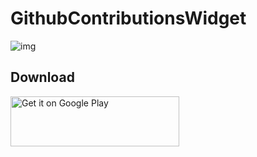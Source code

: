 # GithubContributionsWidget

![img](http://ogkb67oc8.bkt.clouddn.com/E2C4D9C3C16F13A8DEBB030B8E5E6C19_meitu_1.jpg)


## Download

<a href='https://play.google.com/store/apps/details?id=org.droiders.githubwidget&pcampaignid=MKT-Other-global-all-co-prtnr-py-PartBadge-Mar2515-1'><img HEIGHT="80" WIDTH="270" alt='Get it on Google Play' src='https://play.google.com/intl/en_us/badges/images/generic/en_badge_web_generic.png'/></a>